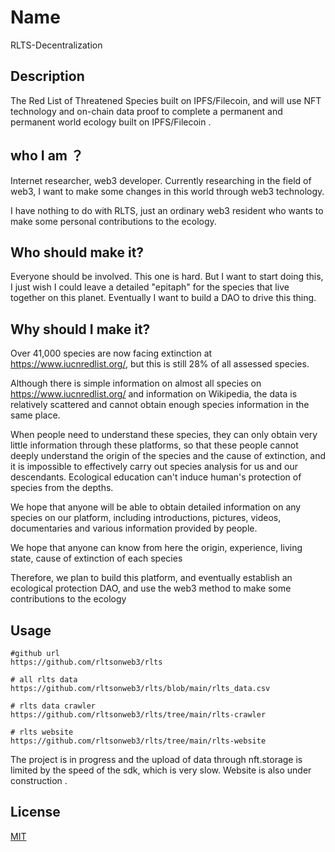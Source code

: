 # Name
RLTS-Decentralization

## Description

The Red List of Threatened Species built on IPFS/Filecoin, and will use NFT technology and on-chain data proof to complete a permanent and permanent world ecology built on IPFS/Filecoin .

## who I am ？
Internet researcher, web3 developer. Currently researching in the field of web3, I want to make some changes in this world through web3 technology.

I have nothing to do with RLTS, just an ordinary web3 resident who wants to make some personal contributions to the ecology.

## Who should make it?

Everyone should be involved. This one is hard.
But I want to start doing this, I just wish I could leave a detailed "epitaph" for the species that live together on this planet.
Eventually I want to build a DAO to drive this thing.

## Why should I make it?
Over 41,000 species are now facing extinction at https://www.iucnredlist.org/, but this is still 28% of all assessed species.

Although there is simple information on almost all species on  https://www.iucnredlist.org/ and information on Wikipedia, the data is relatively scattered and cannot obtain enough species information in the same place.

When people need to understand these species, they can only obtain very little information through these platforms, so that these people cannot deeply understand the origin of the species and the cause of extinction, and it is impossible to effectively carry out species analysis for us and our descendants. Ecological education can't induce human's protection of species from the depths.

We hope that anyone will be able to obtain detailed information on any species on our platform, including introductions, pictures, videos, documentaries and various information provided by people.

We hope that anyone can know from here the origin, experience, living state, cause of extinction  of each species

Therefore, we plan to build this platform, and eventually establish an ecological protection DAO, and use the web3 method to make some contributions to the ecology




## Usage

```
#github url 
https://github.com/rltsonweb3/rlts

# all rlts data
https://github.com/rltsonweb3/rlts/blob/main/rlts_data.csv

# rlts data crawler
https://github.com/rltsonweb3/rlts/tree/main/rlts-crawler

# rlts website
https://github.com/rltsonweb3/rlts/tree/main/rlts-website
```
The project is in progress and the upload of data through nft.storage is limited by the speed of the sdk, which is very slow. Website is also under construction .
## License
[MIT](https://choosealicense.com/licenses/mit/)
